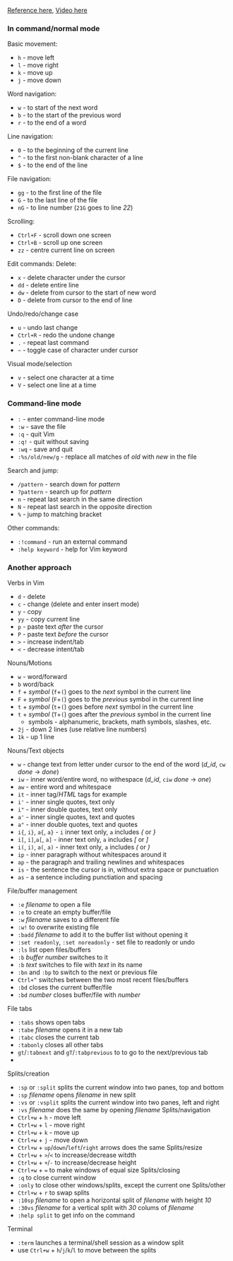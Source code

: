 [Reference here](https://ctoomey.com/mastering-the-vim-language-slides.pdf),
[Video here](https://youtu.be/wlR5gYd6um0)

### In command/normal mode

Basic movement:
- `h` - move left
- `l` - move right
- `k` - move up
- `j` - move down

Word navigation:
- `w` - to start of the next word
- `b` - to the start of the previous word
- `r` - to the end of a word

Line navigation:
- `0` - to the beginning of the current line
- `^` - to the first non-blank character of a line
- `$` - to the end of the line

File navigation:
- `gg` - to the first line of the file
- `G` - to the last line of the file
- `nG` - to line number (`21G` goes to line *22*)

Scrolling:
- `Ctrl+F` - scroll down one screen
- `Ctrl+B` - scroll up one screen
- `zz` - centre current line on screen

Edit commands:
Delete:
- `x` - delete character under the cursor
- `dd` - delete entire line
- `dw` - delete from cursor to the start of new word
- `D` - delete from cursor to the end of line

Undo/redo/change case
- `u` - undo last change
- `Ctrl+R` - redo the undone change
- `.` - repeat last command
- `~` - toggle case of character under cursor

Visual mode/selection
- `v` - select one character at a time
- `V` - select one line at a time

### Command-line mode
- `:` - enter command-line mode
- `:w` - save the file
- `:q` - quit Vim
- `:q!` - quit without saving
- `:wq` - save and quit
- `:%s/old/new/g` - replace all matches of *old* with *new* in the file

Search and jump:
- `/pattern` - search down for *pattern*
- `?pattern` - search up for *pattern*
- `n` - repeat last search in the same direction
- `N` - repeat last search in the opposite direction
- `%` - jump to matching bracket

Other commands:
- `:!command` - run an external command
- `:help keyword` - help for Vim keyword


### Another approach
Verbs in Vim
- `d` - delete  
- `c` - change (delete and enter insert mode)
- `y` - copy
- `yy` - copy current line
- `p` - paste text *after* the cursor
- `P` - paste text *before* the cursor
- `>` - increase indent/tab
- `<` - decrease intent/tab

Nouns/Motions
- `w` - word/forward
- `b` word/back
- `f` + *symbol* (`f`+`(`) goes to the *next* symbol in the current line
- `F` + *symbol* (`F`+`(`) goes to the *previous* symbol in the current line
- `t` + *symbol* (`t`+`(`) goes before *next* symbol in the current line
- `t` + *symbol* (`T`+`(`) goes after the *previous* symbol in the current line
  - symbols - alphanumeric, brackets, math symbols, slashes, etc.
- `2j` - down 2 lines (use relative line numbers)
- `1k` - up 1 line

Nouns/Text objects
- `w` - change text from letter under cursor to the end of the word (*d_id*, `cw` *done* -> *done*)
- `iw` - inner word/entire word, no withespace (*d_id*, `ciw` *done* -> *one*)
- `aw` - entire word and whitespace
- `it` - inner tag/*HTML* tags for example
- `i'` - inner single quotes, text only
- `i"` - inner double quotes, text only
- `a'` - inner single quotes, text and quotes
- `a"` - inner double quotes, text and quotes
- `i{`, `i}`, `a{`, `a}` - `i` inner text only, `a` includes *{* or *}*
- `i[`, `i]`,`a[`, `a]` - inner text only, `a` includes *[* or *]*
- `i(`, `i)`, `a(`, `a)` - inner text only, `a` includes *(* or *)*
- `ip` - inner paragraph without whitespaces around it
- `ap` - the paragraph and trailing newlines and whitespaces
- `is` - the sentence the cursor is in, without extra space or punctuation
- `as` - a sentence including punctiation and spacing

File/buffer management
- `:e` *filename* to open a file
- `:e` to create an empty buffer/file
- `:w` *filename* saves to a different file
- `:w!` to overwrite existing file
- `:badd` *filename* to add it to the buffer list without opening it
- `:set readonly`, `:set noreadonly` - set file to readonly or undo
- `:ls` list open files/buffers
- `:b` *buffer number* switches to it
- `:b` *text* switches to file with *text* in its name
- `:bn` and `:bp` to switch to the next or previous file
- `Ctrl+^` switches between the two most recent files/buffers
- `:bd` closes the current buffer/file
- `:bd` *number* closes buffer/file with *number*

File tabs
- `:tabs` shows open tabs
- `:tabe` *filename* opens it in a new tab
- `:tabc` closes the current tab
- `:tabonly` closes all other tabs
- `gt`/`:tabnext` and `gT`/`:tabprevious` to to go to the next/previous tab
- 

Splits/creation
- `:sp` or `:split` splits the current window into two panes, top and bottom
- `:sp` *filename* opens *filename* in new split
- `:vs` or `:vsplit` splits the current window into two panes, left and right
- `:vs` *filename* does the same by opening *filename*
Splits/navigation
- `Ctrl+w` + `h` - move left
- `Ctrl+w` + `l` - move right
- `Ctrl+w` + `k` - move up
- `Ctrl+w` + `j` - move down
- `Ctrl+w` + `up`/`down`/`left`/`right` arrows does the same
Splits/resize
- `Ctrl+w` + `>`/`<` to increase/decrease witdth
- `Ctrl+w` + `+`/`-` to increase/decrease height
- `Ctrl+w` + `=` to make windows of equal size
Splits/closing
- `:q` to close current window
- `:only` to close other windows/splits, except the current one
Splits/other
- `Ctrl+w` + `r` to swap splits
- `:10sp` *filename* to open a horizontal split of *filename* with height *10*
- `:30vs` *filename* for a vertical split with *30* colums of *filename*
- `:help split` to get info on the command

Terminal
- `:term` launches a terminal/shell session as a window split
- use `Ctrl+w` + `h`/`j`/`k`/`l` to move between the splits
